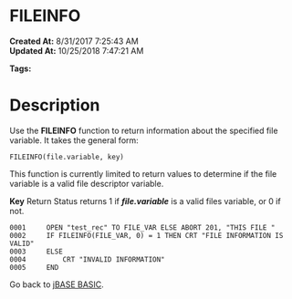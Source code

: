 # FILEINFO

**Created At:** 8/31/2017 7:25:43 AM  
**Updated At:** 10/25/2018 7:47:21 AM  

**Tags:**
<badge text='file operations' vertical='middle' />

# Description

Use the **FILEINFO** function to return information about the specified file variable. It takes the general form:

```
FILEINFO(file.variable, key)
```

This function is currently limited to return values to determine if the file variable is a valid file descriptor variable.

**Key** Return Status returns 1 if ***file.variable*** is a valid files variable, or 0 if not.

```
0001     OPEN "test_rec" TO FILE_VAR ELSE ABORT 201, "THIS FILE "
0002     IF FILEINFO(FILE_VAR, 0) = 1 THEN CRT "FILE INFORMATION IS VALID"
0003     ELSE
0004         CRT "INVALID INFORMATION"
0005     END
```





Go back to [jBASE BASIC](263498-jbase-basic).
